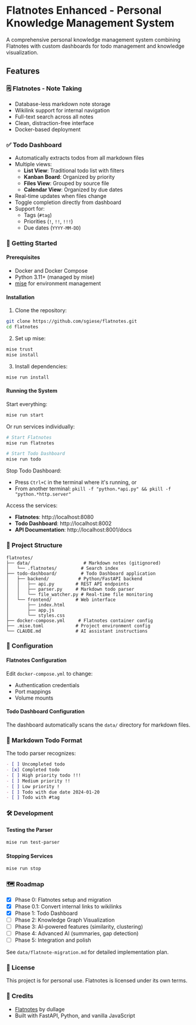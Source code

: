 # Flatnotes Enhanced - Personal Knowledge Management System

A comprehensive personal knowledge management system combining Flatnotes with custom dashboards for todo management and knowledge visualization.

## Features

### 🗒️ Flatnotes - Note Taking
- Database-less markdown note storage
- Wikilink support for internal navigation
- Full-text search across all notes
- Clean, distraction-free interface
- Docker-based deployment

### ✅ Todo Dashboard
- Automatically extracts todos from all markdown files
- Multiple views:
  - **List View**: Traditional todo list with filters
  - **Kanban Board**: Organized by priority
  - **Files View**: Grouped by source file
  - **Calendar View**: Organized by due dates
- Real-time updates when files change
- Toggle completion directly from dashboard
- Support for:
  - Tags (`#tag`)
  - Priorities (`!`, `!!`, `!!!`)
  - Due dates (`YYYY-MM-DD`)

### 🚀 Getting Started

#### Prerequisites
- Docker and Docker Compose
- Python 3.11+ (managed by mise)
- [mise](https://mise.jdx.dev/) for environment management

#### Installation

1. Clone the repository:
```bash
git clone https://github.com/sgiese/flatnotes.git
cd flatnotes
```

2. Set up mise:
```bash
mise trust
mise install
```

3. Install dependencies:
```bash
mise run install
```

#### Running the System

Start everything:
```bash
mise run start
```

Or run services individually:

```bash
# Start Flatnotes
mise run flatnotes

# Start Todo Dashboard
mise run todo
```

Stop Todo Dashboard:
- Press `Ctrl+C` in the terminal where it's running, or
- From another terminal: `pkill -f "python.*api.py" && pkill -f "python.*http.server"`

Access the services:
- **Flatnotes**: http://localhost:8080
- **Todo Dashboard**: http://localhost:8002
- **API Documentation**: http://localhost:8001/docs

### 📁 Project Structure

```
flatnotes/
├── data/                    # Markdown notes (gitignored)
│   └── .flatnotes/         # Search index
├── todo-dashboard/         # Todo Dashboard application
│   ├── backend/           # Python/FastAPI backend
│   │   ├── api.py        # REST API endpoints
│   │   ├── parser.py     # Markdown todo parser
│   │   └── file_watcher.py # Real-time file monitoring
│   └── frontend/         # Web interface
│       ├── index.html
│       ├── app.js
│       └── styles.css
├── docker-compose.yml     # Flatnotes container config
├── .mise.toml            # Project environment config
└── CLAUDE.md             # AI assistant instructions
```

### 🔧 Configuration

#### Flatnotes Configuration
Edit `docker-compose.yml` to change:
- Authentication credentials
- Port mappings
- Volume mounts

#### Todo Dashboard Configuration
The dashboard automatically scans the `data/` directory for markdown files.

### 📝 Markdown Todo Format

The todo parser recognizes:
```markdown
- [ ] Uncompleted todo
- [x] Completed todo
- [ ] High priority todo !!!
- [ ] Medium priority !!
- [ ] Low priority !
- [ ] Todo with due date 2024-01-20
- [ ] Todo with #tag
```

### 🛠️ Development

#### Testing the Parser
```bash
mise run test-parser
```

#### Stopping Services
```bash
mise run stop
```

### 🗺️ Roadmap

- [x] Phase 0: Flatnotes setup and migration
- [x] Phase 0.1: Convert internal links to wikilinks
- [x] Phase 1: Todo Dashboard
- [ ] Phase 2: Knowledge Graph Visualization
- [ ] Phase 3: AI-powered features (similarity, clustering)
- [ ] Phase 4: Advanced AI (summaries, gap detection)
- [ ] Phase 5: Integration and polish

See `data/flatnote-migration.md` for detailed implementation plan.

### 📄 License

This project is for personal use. Flatnotes is licensed under its own terms.

### 🙏 Credits

- [Flatnotes](https://github.com/dullage/flatnotes) by dullage
- Built with FastAPI, Python, and vanilla JavaScript
